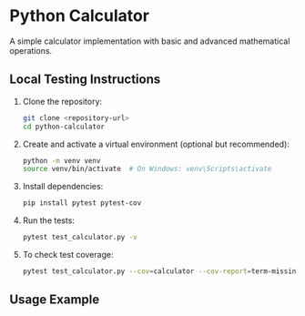 # Python Calculator

A simple calculator implementation with basic and advanced mathematical operations.

## Local Testing Instructions

1. Clone the repository:
   ```bash
   git clone <repository-url>
   cd python-calculator
   ```

2. Create and activate a virtual environment (optional but recommended):
   ```bash
   python -m venv venv
   source venv/bin/activate  # On Windows: venv\Scripts\activate
   ```

3. Install dependencies:
   ```bash
   pip install pytest pytest-cov
   ```

4. Run the tests:
   ```bash
   pytest test_calculator.py -v
   ```

5. To check test coverage:
   ```bash
   pytest test_calculator.py --cov=calculator --cov-report=term-missing
   ```

## Usage Example 